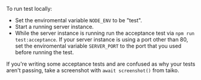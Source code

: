 To run test locally:
- Set the enviromental variable `NODE_ENV` to be "test".
- Start a running server instance.
- While the server instance is running run the acceptance test via `npm run test:acceptance`. If your server instance is using a port other than 80, set the enviromental variable `SERVER_PORT` to the port that you used before running the test.

If you're writing some acceptance tests and are confused as why your tests aren't passing, take a screenshot with `await screenshot()` from taiko.
